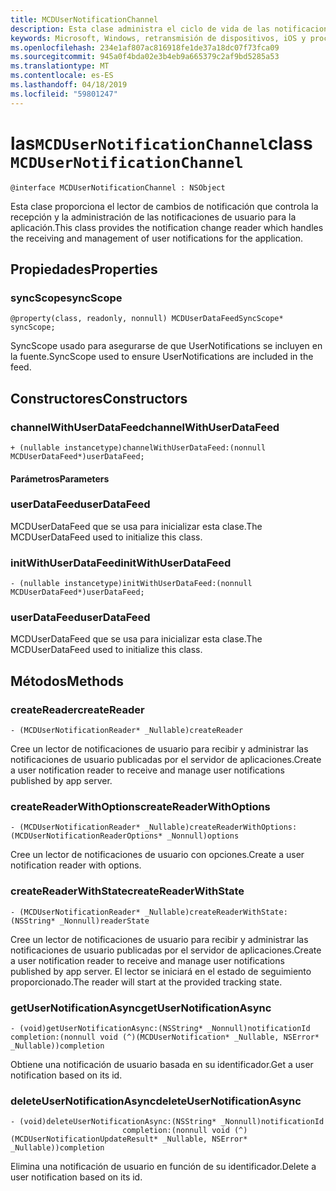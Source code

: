 ```yaml
---
title: MCDUserNotificationChannel
description: Esta clase administra el ciclo de vida de las notificaciones de usuario.
keywords: Microsoft, Windows, retransmisión de dispositivos, iOS y procedimientos de iPhone
ms.openlocfilehash: 234e1af807ac816918fe1de37a18dc07f73fca09
ms.sourcegitcommit: 945a0f4bda02e3b4eb9a665379c2af9bd5285a53
ms.translationtype: MT
ms.contentlocale: es-ES
ms.lasthandoff: 04/18/2019
ms.locfileid: "59801247"
---
```

# <a name="class-mcdusernotificationchannel"></a><span data-ttu-id="99f96-104">las`MCDUserNotificationChannel`</span><span class="sxs-lookup"><span data-stu-id="99f96-104">class `MCDUserNotificationChannel`</span></span>

```
@interface MCDUserNotificationChannel : NSObject
```

<span data-ttu-id="99f96-105">Esta clase proporciona el lector de cambios de notificación que controla la recepción y la administración de las notificaciones de usuario para la aplicación.</span><span class="sxs-lookup"><span data-stu-id="99f96-105">This class provides the notification change reader which handles the receiving and management of user notifications for the application.</span></span> 

## <a name="properties"></a><span data-ttu-id="99f96-106">Propiedades</span><span class="sxs-lookup"><span data-stu-id="99f96-106">Properties</span></span>

### <a name="syncscope"></a><span data-ttu-id="99f96-107">syncScope</span><span class="sxs-lookup"><span data-stu-id="99f96-107">syncScope</span></span>
`@property(class, readonly, nonnull) MCDUserDataFeedSyncScope* syncScope;`

<span data-ttu-id="99f96-108">SyncScope usado para asegurarse de que UserNotifications se incluyen en la fuente.</span><span class="sxs-lookup"><span data-stu-id="99f96-108">SyncScope used to ensure UserNotifications are included in the feed.</span></span>

## <a name="constructors"></a><span data-ttu-id="99f96-109">Constructores</span><span class="sxs-lookup"><span data-stu-id="99f96-109">Constructors</span></span>

### <a name="channelwithuserdatafeed"></a><span data-ttu-id="99f96-110">channelWithUserDataFeed</span><span class="sxs-lookup"><span data-stu-id="99f96-110">channelWithUserDataFeed</span></span>
`+ (nullable instancetype)channelWithUserDataFeed:(nonnull MCDUserDataFeed*)userDataFeed;`

#### <a name="parameters"></a><span data-ttu-id="99f96-111">Parámetros</span><span class="sxs-lookup"><span data-stu-id="99f96-111">Parameters</span></span>

### <a name="userdatafeed"></a><span data-ttu-id="99f96-112">userDataFeed</span><span class="sxs-lookup"><span data-stu-id="99f96-112">userDataFeed</span></span>
<span data-ttu-id="99f96-113">MCDUserDataFeed que se usa para inicializar esta clase.</span><span class="sxs-lookup"><span data-stu-id="99f96-113">The MCDUserDataFeed used to initialize this class.</span></span>

### <a name="initwithuserdatafeed"></a><span data-ttu-id="99f96-114">initWithUserDataFeed</span><span class="sxs-lookup"><span data-stu-id="99f96-114">initWithUserDataFeed</span></span>
`- (nullable instancetype)initWithUserDataFeed:(nonnull MCDUserDataFeed*)userDataFeed;`

### <a name="userdatafeed"></a><span data-ttu-id="99f96-115">userDataFeed</span><span class="sxs-lookup"><span data-stu-id="99f96-115">userDataFeed</span></span>
<span data-ttu-id="99f96-116">MCDUserDataFeed que se usa para inicializar esta clase.</span><span class="sxs-lookup"><span data-stu-id="99f96-116">The MCDUserDataFeed used to initialize this class.</span></span>

## <a name="methods"></a><span data-ttu-id="99f96-117">Métodos</span><span class="sxs-lookup"><span data-stu-id="99f96-117">Methods</span></span>

### <a name="createreader"></a><span data-ttu-id="99f96-118">createReader</span><span class="sxs-lookup"><span data-stu-id="99f96-118">createReader</span></span>
`- (MCDUserNotificationReader* _Nullable)createReader`

<span data-ttu-id="99f96-119">Cree un lector de notificaciones de usuario para recibir y administrar las notificaciones de usuario publicadas por el servidor de aplicaciones.</span><span class="sxs-lookup"><span data-stu-id="99f96-119">Create a user notification reader to receive and manage user notifications published by app server.</span></span>

### <a name="createreaderwithoptions"></a><span data-ttu-id="99f96-120">createReaderWithOptions</span><span class="sxs-lookup"><span data-stu-id="99f96-120">createReaderWithOptions</span></span>
`- (MCDUserNotificationReader* _Nullable)createReaderWithOptions:(MCDUserNotificationReaderOptions* _Nonnull)options`

<span data-ttu-id="99f96-121">Cree un lector de notificaciones de usuario con opciones.</span><span class="sxs-lookup"><span data-stu-id="99f96-121">Create a user notification reader with options.</span></span>

### <a name="createreaderwithstate"></a><span data-ttu-id="99f96-122">createReaderWithState</span><span class="sxs-lookup"><span data-stu-id="99f96-122">createReaderWithState</span></span>
`- (MCDUserNotificationReader* _Nullable)createReaderWithState:(NSString* _Nonnull)readerState`

<span data-ttu-id="99f96-123">Cree un lector de notificaciones de usuario para recibir y administrar las notificaciones de usuario publicadas por el servidor de aplicaciones.</span><span class="sxs-lookup"><span data-stu-id="99f96-123">Create a user notification reader to receive and manage user notifications published by app server.</span></span> <span data-ttu-id="99f96-124">El lector se iniciará en el estado de seguimiento proporcionado.</span><span class="sxs-lookup"><span data-stu-id="99f96-124">The reader will start at the provided tracking state.</span></span>  

### <a name="getusernotificationasync"></a><span data-ttu-id="99f96-125">getUserNotificationAsync</span><span class="sxs-lookup"><span data-stu-id="99f96-125">getUserNotificationAsync</span></span>
`- (void)getUserNotificationAsync:(NSString* _Nonnull)notificationId
                      completion:(nonnull void (^)(MCDUserNotification* _Nullable, NSError* _Nullable))completion`

<span data-ttu-id="99f96-126">Obtiene una notificación de usuario basada en su identificador.</span><span class="sxs-lookup"><span data-stu-id="99f96-126">Get a user notification based on its id.</span></span>

### <a name="deleteusernotificationasync"></a><span data-ttu-id="99f96-127">deleteUserNotificationAsync</span><span class="sxs-lookup"><span data-stu-id="99f96-127">deleteUserNotificationAsync</span></span>
```
- (void)deleteUserNotificationAsync:(NSString* _Nonnull)notificationId
                         completion:(nonnull void (^)(MCDUserNotificationUpdateResult* _Nullable, NSError* _Nullable))completion
```

<span data-ttu-id="99f96-128">Elimina una notificación de usuario en función de su identificador.</span><span class="sxs-lookup"><span data-stu-id="99f96-128">Delete a user notification based on its id.</span></span> 
